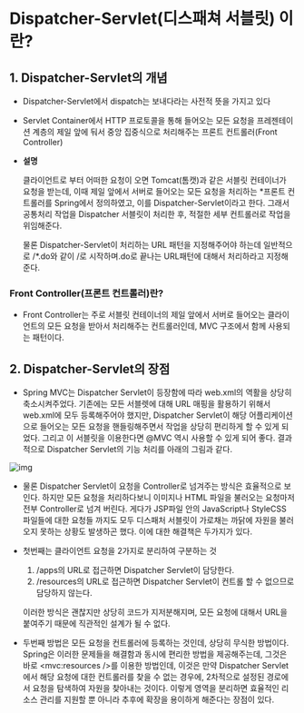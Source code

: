 # Dispatcher-Servlet(디스패쳐 서블릿) 이란?

## 1. Dispatcher-Servlet의 개념

- Dispatcher-Servlet에서 dispatch는 보내다라는 사전적 뜻을 가지고 있다

- Servlet Container에서 HTTP 프로토콜을 통해 들어오는 모든 요청을 프레젠테이션 계층의 제일 앞에 둬서 중앙 집중식으로 처리해주는 프론트 컨트롤러(Front Controller)

- **설명**

  클라이언트로 부터 어떠한 요청이 오면 Tomcat(톰캣)과 같은 서블릿 컨테이너가 요청을 받는데, 이때 제일 앞에서 서버로 들어오는 모든 요청을 처리하는 *프론트 컨트롤러를 Spring에서 정의하였고, 이를 Dispatcher-Servlet이라고 한다. 그래서 공통처리 작업을 Dispatcher 서블릿이 처리한 후, 적절한 세부 컨트롤러로 작업을 위임해준다.
  
  물론 Dispatcher-Servlet이 처리하는 URL 패턴을 지정해주어야 하는데 일반적으로 /*.do와 같이 /로 시작하며.do로 끝나는 URL패턴에 대해서 처리하라고 지정해준다.

### Front Controller(프론트 컨트롤러)란?

- Front Controller는 주로 서블릿 컨테이너의 제일 앞에서 서버로 들어오는 클라이언트의 모든 요청을 받아서 처리해주는 컨트롤러인데, MVC 구조에서 함께 사용되는 패턴이다.

## 2. Dispatcher-Servlet의 장점

- Spring MVC는 Dispatcher Servlet이 등장함에 따라 web.xml의 역활을 상당히 축소시켜주었다. 기존에는  모든 서블렛에 대해 URL 매핑을 활용하기 위해서 web.xml에 모두 등록해주어야 했지만, Dispatcher Servlet이 해당 어플리케이션으로 들어오는 모든 요청을 핸들링해주면서 작업을 상당히 편리하게 할 수 있게 되었다. 그리고 이 서블릿을 이용한다면 @MVC 역시 사용할 수 있게 되어 좋다. 결과적으로 Dispatcher Servlet의 기능 처리를 아래의 그림과 같다.

  

![img](../../../Pictures/imageDispatcher-Servlet(%EB%94%94%EC%8A%A4%ED%8C%A8%EC%B3%90%20%EC%84%9C%EB%B8%94%EB%A6%BF)%20%EC%9D%B4%EB%9E%80/img.png)

- 물론 Dispatcher Servlet이 요청을 Controller로 넘겨주는 방식은 효율적으로 보인다. 하지만 모든 요청을 처리하다보니 이미지나 HTML 파일을 불러오는 요청마저 전부 Controller로 넘겨 버린다. 게다가 JSP파일 안의 JavaScript나 StyleCSS 파일들에 대한 요청들 까지도 모두 디스패처 서블릿이 가로채는 까닭에 자원을 불러오지 못하는 상황도 발생하곤 했다. 이에 대한 해결책은 두가지가 있다. 

- 첫번째는 클라이언트 요청을 2가지로 분리하여 구분하는 것

  1. /apps의 URL로 접근하면 Dispatcher Servlet이 담당한다.
  2. /resources의 URL로 접근하면 Dispatcher Servlet이 컨트롤 할 수 없으므로 담당하지 않는다.

  이러한 방식은 괜찮지만 상당히 코드가 지저분해지며, 모든 요청에 대해서 URL을 붙여주기 때문에 직관적인 설계가 될 수 없다. 

- 두번째 방법은 모든 요청을 컨트롤러에 등록하는 것인데, 상당히 무식한 방법이다.
  Spring은 이러한 문제들을 해결함과 동시에 편리한 방법을 제공해주는데, 그것은 바로 <mvc:resources />를 이용한 방법인데, 이것은 만약 Dispatcher Servlet에서 해당 요청에 대한 컨트롤러를 찾을 수 없는 경우에, 2차적으로 설정된 경로에서 요청을 탐색하여 자원을 찾아내는 것이다. 이렇게 영역을 분리하면 효율적인 리소스 관리를 지원할 뿐 아니라 추후에 확장을 용이하게 해준다는 장점이 있다.

